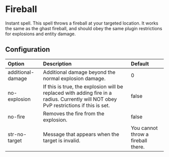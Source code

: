 # Fireball #

Instant spell. This spell throws a fireball at your targeted location. It works the same as the ghast fireball, and should obey the same plugin restrictions for explosions and entity damage.


## Configuration ##

| **Option** | **Description** | **Default** |
|:-----------|:----------------|:------------|
| additional-damage | Additional damage beyond the normal explosion damage. | 0           |
| no-explosion | If this is true, the explosion will be replaced with adding fire in a radius. Currently will NOT obey PvP restrictions if this is set. | false       |
| no-fire    | Removes the fire from the explosion. | false       |
| str-no-target | Message that appears when the target is invalid. | You cannot throw a fireball there. |